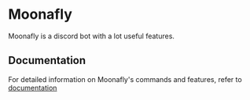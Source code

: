 # Moonafly

Moonafly is a discord bot with a lot useful features.

## Documentation

For detailed information on Moonafly's commands and features, refer to
[documentation](https://Moonafly.github.io/docs/)
